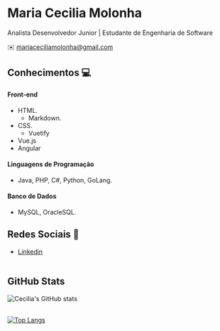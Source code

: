 # Maria Cecilia Molonha
Analista Desenvolvedor Junior | Estudante de Engenharia de Software

:envelope:  mariaceciliamolonha@gmail.com


## Conhecimentos :computer:

#### Front-end
* HTML.
  * Markdown.
* CSS.
  * Vuetify
* Vue.js
* Angular

#### Linguagens de Programação
* Java, PHP, C#, Python, GoLang.

#### Banco de Dados
* MySQL, OracleSQL.

## Redes Sociais :iphone:
*  [Linkedin](https://www.linkedin.com/in/maria-cecilia-molonha-99646a1ba/)
<br/><br/>


## GitHub Stats

![Cecilia's GitHub stats](https://github-readme-stats.vercel.app/api?username=mariaceciliaa&show_icons=true&theme=radical)
<br/><br/>

[![Top Langs](https://github-readme-stats.vercel.app/api/top-langs/?username=mariaceciliaa&layout=compact)](https://github.com/mariaceciliaa/github-readme-stats)
